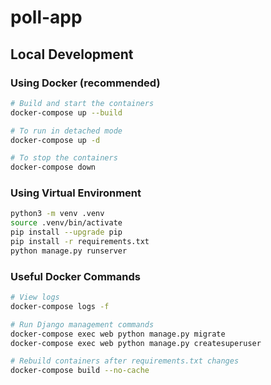 # poll-app

## Local Development

### Using Docker (recommended)
```bash
# Build and start the containers
docker-compose up --build

# To run in detached mode
docker-compose up -d

# To stop the containers
docker-compose down
```

### Using Virtual Environment
```bash
python3 -m venv .venv
source .venv/bin/activate
pip install --upgrade pip
pip install -r requirements.txt
python manage.py runserver
```

### Useful Docker Commands
```bash
# View logs
docker-compose logs -f

# Run Django management commands
docker-compose exec web python manage.py migrate
docker-compose exec web python manage.py createsuperuser

# Rebuild containers after requirements.txt changes
docker-compose build --no-cache
```